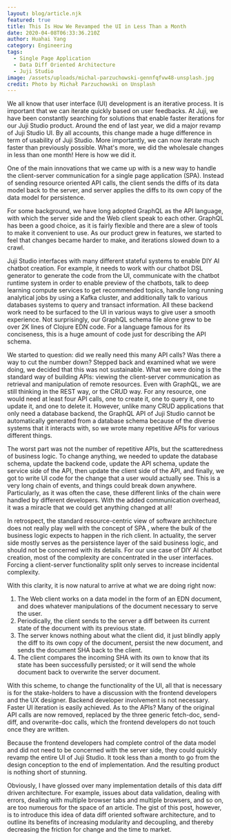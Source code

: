 ```yaml
---
layout: blog/article.njk
featured: true
title: This Is How We Revamped the UI in Less Than a Month
date: 2020-04-08T06:33:36.210Z
author: Huahai Yang
category: Engineering
tags:
  - Single Page Application
  - Data Diff Oriented Architecture
  - Juji Studio
image: /assets/uploads/michal-parzuchowski-gennfqfvw48-unsplash.jpg
credit: Photo by Michał Parzuchowski on Unsplash
---
```

We all know that user interface (UI) development is an iterative process. It is important that we can iterate quickly based on user feedbacks. At Juji, we have been constantly searching for solutions that enable faster iterations for our Juji Studio product. Around the end of last year, we did a major revamp of Juji Studio UI. By all accounts, this change made a huge difference in term of usability of Juji Studio. More importantly, we can now iterate much faster than previously possible. What's more, we did the wholesale changes in less than one month! Here is how we did it.

One of the main innovations that we came up with is a new way to handle the client-server communication for a single page application (SPA). Instead of sending resource oriented API calls, the client sends the diffs of its data model back to the server, and server applies the diffs to its own copy of the data model for persistence.

For some background, we have long adopted GraphQL as the API language, with which the server side and the Web client speak to each other. GraphQL has been a good choice, as it is fairly flexible and there are a slew of tools to make it convenient to use. As our product grew in features, we started to feel that changes became harder to make, and iterations slowed down to a crawl. 

Juji Studio interfaces with many different stateful systems to enable DIY AI chatbot creation. For example, it needs to work with our chatbot DSL generator to generate the code from the UI, communicate with the chatbot runtime system in order to enable preview of the chatbots, talk to deep learning compute services to get recommended topics, handle long running analytical jobs by using a Kafka cluster, and additionally talk to various databases systems to query and transact information. All these backend work need to be surfaced to the UI in various ways to give user a smooth experience. Not surprisingly, our GraphQL schema file alone grew to be over 2K lines of Clojure EDN code. For a language famous for its conciseness, this is a huge amount of code just for describing the API schema.

We started to question: did we really need this many API calls? Was there a way to cut the number down? Stepped back and examined what we were doing, we decided that this was not sustainable. What we were doing is the standard way of building APIs: viewing the client-server communication as retrieval and manipulation of remote resources. Even with GraphQL, we are still thinking in the REST way, or the CRUD way.  For any resource, one would need at least four API calls,  one to create it, one to query it, one to update it, and one to delete it. However, unlike many CRUD applications that only need a database backend, the GraphQL API of Juji Studio cannot be automatically generated from a database schema because of the diverse systems that it interacts with, so we wrote many repetitive APIs for various different things.  

The worst part was not the number of repetitive APIs, but the scatteredness of business logic. To change anything, we needed to update the database schema, update the backend code, update the API schema, update the service side of the API, then update the client side of the API, and finally, we got to write UI code for the change that a user would actually see. This is a very long chain of events, and things could break down anywhere. Particularly, as it was often the case, these different links of the chain were handled by different developers. With the added communication overhead, it was a miracle that we could get anything changed at all! 

In retrospect, the standard resource-centric view of software architecture does not really play well with the concept of SPA , where the bulk of the business logic expects to happen in the rich client. In actuality, the server side mostly serves as the persistence layer of the said business logic, and should not be concerned with its details. For our use case of DIY AI chatbot creation, most of the complexity are concentrated in the user interfaces. Forcing a client-server functionality split only serves to increase incidental complexity.  

With this clarity, it is now natural to arrive at what we are doing right now: 

1. The Web client works on a data model in the form of an EDN document, and does whatever manipulations of the document necessary to serve the user. 
2. Periodically, the client sends to the server a diff between its current state of the document with its previous state.
3. The server knows nothing about what the client did, it just blindly apply the diff to its own copy of the document, persist the new document, and sends the document SHA back to the client.
4. The client compares the incoming SHA with its own to know that its state has been successfully persisted; or it will send the whole document back to overwrite the server document.

With this scheme, to change the functionality of the UI, all that is necessary is for the stake-holders to have a discussion with the frontend developers and the UX designer. Backend developer involvement is not necessary. Faster UI iteration is easily achieved. As to the APIs? Many of the original API calls are now removed, replaced by the three generic fetch-doc, send-diff, and overwrite-doc calls, which the frontend developers do not touch once they are written. 

Because the frontend developers had complete control of the data model and did not need to be concerned with the server side, they could quickly revamp the entire UI of Juji Studio. It took less than a month to go from the design conception to the end of implementation. And the resulting product is nothing short of stunning. 

Obviously, I have glossed over many implementation details of this data diff driven architecture. For example, issues about data validation, dealing with errors, dealing with multiple browser tabs and multiple browsers, and so on, are too numerous for the space of an article. The gist of this post, however, is to introduce this idea of data diff oriented software architecture, and to outline its benefits of increasing modularity and decoupling, and thereby decreasing the friction for change and the time to market.  
